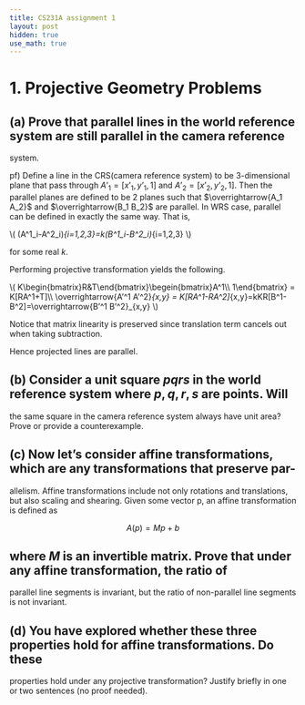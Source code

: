```yaml
---
title: CS231A assignment 1
layout: post
hidden: true
use_math: true
---
```

# 1. Projective Geometry Problems

## (a) Prove that parallel lines in the world reference system are still parallel in the camera reference
system.

pf) Define a line in the CRS(camera reference system) to be 3-dimensional plane that pass through $A’_1=[x’_1, y’_1, 1]$ and $A’_2=[x’_2, y’_2, 1]$. Then the parallel planes are defined to be 2 planes such that $\overrightarrow{A_1 A_2}$ and $\overrightarrow{B_1 B_2}$ are parallel. In WRS case, parallel can be defined in exactly the same way. That is,

\\(
(A^1_i-A^2_i)_{i=1,2,3}=k(B^1_i-B^2_i)_{i=1,2,3}
\\)

for some real $k$.

Performing projective transformation yields the following.

\\(
K\begin{bmatrix}R&T\end{bmatrix}\begein{bmatrix}A^1\\\ 1\end{bmatrix} = K\[RA^1+T\]\\\ 
\overrightarrow{A’^1 A’^2}_{x,y} = K\[RA^1-RA^2\]_{x,y}=kKR\[B^1-B^2\]=\overrightarrow{B’^1 B’^2}_{x,y}
\\)

Notice that matrix linearity is preserved since translation term cancels out when taking subtraction.

Hence projected lines are parallel.

## (b) Consider a unit square $pqrs$ in the world reference system where $p, q, r, s$ are points. Will
the same square in the camera reference system always have unit area? Prove or provide a
counterexample.

## (c) Now let’s consider affine transformations, which are any transformations that preserve par-
allelism. Affine transformations include not only rotations and translations, but also scaling
and shearing. Given some vector p, an affine transformation is defined as

$$
A(p) = Mp + b
$$

## where $M$ is an invertible matrix. Prove that under any affine transformation, the ratio of
parallel line segments is invariant, but the ratio of non-parallel line segments is not invariant.

## (d) You have explored whether these three properties hold for affine transformations. Do these
properties hold under any projective transformation? Justify briefly in one or two sentences
(no proof needed).
